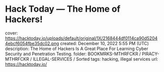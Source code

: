 # Hack Today — The Home of Hackers!

cover: https://hacktoday.io/uploads/default/original/1X/2168444df0114ca90d52044ebcf6054fbe35dc02.png
created: December 10, 2022 5:55 PM (UTC)
description: The Home of Hackers Is A Great Place For Learning Cyber Security and Penetration Testing.
folder: BOOKMRKS-MTHRFCKR / PIRACY-MTHRFCKR / ILLEGAL-SERVICES / Sorted
tags: hacking, illegal services
url: https://hacktoday.io/